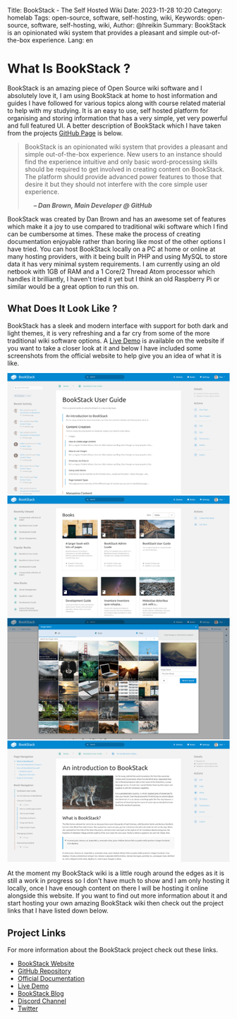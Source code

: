 Title: BookStack - The Self Hosted Wiki
Date: 2023-11-28 10:20
Category: homelab
Tags: open-source, software, self-hosting, wiki,
Keywords: open-source, software, self-hosting, wiki,
Author: @hreikin
Summary: BookStack is an opinionated wiki system that provides a pleasant and simple out-of-the-box experience.
Lang: en

# What Is BookStack ?

BookStack is an amazing piece of Open Source wiki software and I absolutely love it, I am using BookStack at home to host information and guides I have followed for various topics along with course related material to help with my studying. It is an easy to use, self hosted platform for organising and storing information that has a very simple, yet very powerful and full featured UI. A better description of BookStack which I have taken from the projects [GitHub Page](https://github.com/BookStackApp/BookStack) is below.

>BookStack is an opinionated wiki system that provides a pleasant and simple out-of-the-box experience. New users to an instance should find the experience intuitive and only basic word-processing skills should be required to get involved in creating content on BookStack. The platform should provide advanced power features to those that desire it but they should not interfere with the core simple user experience.
>
> &nbsp;&nbsp;&nbsp;&nbsp; **<cite>&ndash; Dan Brown, Main Developer @ GitHub</cite>**

BookStack was created by Dan Brown and has an awesome set of features which make it a joy to use compared to traditional wiki software which I find can be cumbersome at times. These make the process of creating documentation enjoyable rather than boring like most of the other options I have tried. You can host BookStack locally on a PC at home or online at many hosting providers, with it being built in PHP and using MySQL to store data it has very minimal system requirements. I am currently using an old netbook with 1GB of RAM and a 1 Core/2 Thread Atom processor which handles it brilliantly, I haven't tried it yet but I think an old Raspberry Pi or similar would be a great option to run this on.

## What Does It Look Like ?

BookStack has a sleek and modern interface with support for both dark and light themes, it is very refreshing and a far cry from some of the more traditional wiki software options. A [Live Demo](https://demo.bookstackapp.com/login?email=admin@example.com&password=password) is available on the website if you want to take a closer look at it and below I have included some screenshots from the official website to help give you an idea of what it is like.

<a href="/images/bookstack-book-overview-1977x1080.png" target="_blank">
    <img src="/images/bookstack-book-overview-1977x1080.png" />
</a>
<a href="/images/bookstack-books-view-1977x1080.png" target="_blank">
    <img src="/images/bookstack-books-view-1977x1080.png" />
</a>
<a href="/images/bookstack-image-manager-1977x1080.png" target="_blank">
    <img src="/images/bookstack-image-manager-1977x1080.png" />
</a>
<a href="/images/bookstack-page-view-1977x1080.png" target="_blank">
    <img src="/images/bookstack-page-view-1977x1080.png" />
</a>

At the moment my BookStack wiki is a little rough around the edges as it is still a work in progress so I don't have much to show and I am only hosting it locally, once I have enough content on there I will be hosting it online alongside this website. If you want to find out more information about it and start hosting your own amazing BookStack wiki then check out the project links that I have listed down below.

## Project Links

For more information about the BookStack project check out these links.

- [BookStack Website](https://www.bookstackapp.com/)
- [GitHub Repository](https://github.com/BookStackApp/BookStack)
- [Official Documentation](https://www.bookstackapp.com/docs)
- [Live Demo](https://demo.bookstackapp.com/login?email=admin@example.com&password=password)
- [BookStack Blog](https://www.bookstackapp.com/blog)
- [Discord Channel](https://discord.gg/ztkBqR2)
- [Twitter](https://twitter.com/bookstack_app)

